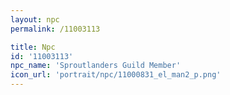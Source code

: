 ```yaml
---
layout: npc
permalink: /11003113

title: Npc
id: '11003113'
npc_name: 'Sproutlanders Guild Member'
icon_url: 'portrait/npc/11000831_el_man2_p.png'
---
```

